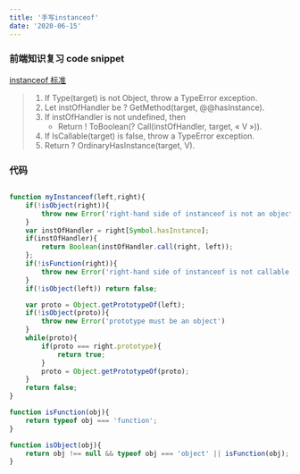 ```yaml
---
title: '手写instanceof'
date: '2020-06-15'
---
```


### 前端知识复习 code snippet

[instanceof 标准](https://tc39.es/ecma262/#sec-instanceofoperator)


>1. If Type(target) is not Object, throw a TypeError exception.
>2. Let instOfHandler be ? GetMethod(target, @@hasInstance).
>3. If instOfHandler is not undefined, then
>    - Return ! ToBoolean(? Call(instOfHandler, target, « V »)).
>4. If IsCallable(target) is false, throw a TypeError exception.
>5. Return ? OrdinaryHasInstance(target, V).

### 代码

```javascript

function myInstanceof(left,right){
    if(!isObject(right)){
        throw new Error('right-hand side of instanceof is not an object')
    }
    var instOfHandler = right[Symbol.hasInstance];
    if(instOfHandler){
        return Boolean(instOfHandler.call(right, left));
    };
    if(!isFunction(right)){
        throw new Error('right-hand side of instanceof is not callable');
    }
    if(!isObject(left)) return false;

    var proto = Object.getPrototypeOf(left);
    if(!isObject(proto)){
        throw new Error('prototype must be an object')
    }
    while(proto){
        if(proto === right.prototype){
            return true;
        }
        proto = Object.getPrototypeOf(proto);
    }
    return false;
}

function isFunction(obj){
    return typeof obj === 'function';
}

function isObject(obj){
    return obj !== null && typeof obj === 'object' || isFunction(obj);
}
```
